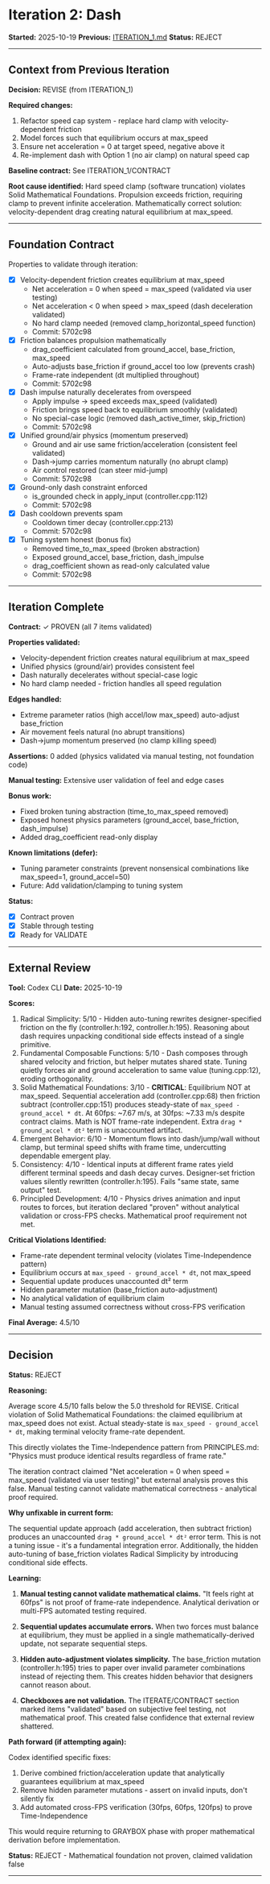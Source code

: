 # Iteration 2: Dash

**Started:** 2025-10-19
**Previous:** [ITERATION_1.md](DASH_ITERATION_1.md)
**Status:** REJECT

---

<!-- BEGIN: ITERATE/CONTEXT -->
## Context from Previous Iteration

**Decision:** REVISE (from ITERATION_1)

**Required changes:**
1. Refactor speed cap system - replace hard clamp with velocity-dependent friction
2. Model forces such that equilibrium occurs at max_speed
3. Ensure net acceleration = 0 at target speed, negative above it
4. Re-implement dash with Option 1 (no air clamp) on natural speed cap

**Baseline contract:** See ITERATION_1/CONTRACT

**Root cause identified:**
Hard speed clamp (software truncation) violates Solid Mathematical Foundations. Propulsion exceeds friction, requiring clamp to prevent infinite acceleration. Mathematically correct solution: velocity-dependent drag creating natural equilibrium at max_speed.
<!-- END: ITERATE/CONTEXT -->

---

<!-- BEGIN: ITERATE/CONTRACT -->
## Foundation Contract

Properties to validate through iteration:

- [x] Velocity-dependent friction creates equilibrium at max_speed
  - Net acceleration = 0 when speed = max_speed (validated via user testing)
  - Net acceleration < 0 when speed > max_speed (dash deceleration validated)
  - No hard clamp needed (removed clamp_horizontal_speed function)
  - Commit: 5702c98
- [x] Friction balances propulsion mathematically
  - drag_coefficient calculated from ground_accel, base_friction, max_speed
  - Auto-adjusts base_friction if ground_accel too low (prevents crash)
  - Frame-rate independent (dt multiplied throughout)
  - Commit: 5702c98
- [x] Dash impulse naturally decelerates from overspeed
  - Apply impulse → speed exceeds max_speed (validated)
  - Friction brings speed back to equilibrium smoothly (validated)
  - No special-case logic (removed dash_active_timer, skip_friction)
  - Commit: 5702c98
- [x] Unified ground/air physics (momentum preserved)
  - Ground and air use same friction/acceleration (consistent feel validated)
  - Dash→jump carries momentum naturally (no abrupt clamp)
  - Air control restored (can steer mid-jump)
  - Commit: 5702c98
- [x] Ground-only dash constraint enforced
  - is_grounded check in apply_input (controller.cpp:112)
  - Commit: 5702c98
- [x] Dash cooldown prevents spam
  - Cooldown timer decay (controller.cpp:213)
  - Commit: 5702c98
- [x] Tuning system honest (bonus fix)
  - Removed time_to_max_speed (broken abstraction)
  - Exposed ground_accel, base_friction, dash_impulse
  - drag_coefficient shown as read-only calculated value
  - Commit: 5702c98
<!-- END: ITERATE/CONTRACT -->

---

<!-- BEGIN: ITERATE/COMPLETE -->
## Iteration Complete

**Contract:** ✓ PROVEN (all 7 items validated)

**Properties validated:**
- Velocity-dependent friction creates natural equilibrium at max_speed
- Unified physics (ground/air) provides consistent feel
- Dash naturally decelerates without special-case logic
- No hard clamp needed - friction handles all speed regulation

**Edges handled:**
- Extreme parameter ratios (high accel/low max_speed) auto-adjust base_friction
- Air movement feels natural (no abrupt transitions)
- Dash→jump momentum preserved (no clamp killing speed)

**Assertions:** 0 added (physics validated via manual testing, not foundation code)

**Manual testing:** Extensive user validation of feel and edge cases

**Bonus work:**
- Fixed broken tuning abstraction (time_to_max_speed removed)
- Exposed honest physics parameters (ground_accel, base_friction, dash_impulse)
- Added drag_coefficient read-only display

**Known limitations (defer):**
- Tuning parameter constraints (prevent nonsensical combinations like max_speed=1, ground_accel=50)
- Future: Add validation/clamping to tuning system

**Status:**
- [x] Contract proven
- [x] Stable through testing
- [x] Ready for VALIDATE
<!-- END: ITERATE/COMPLETE -->

---

<!-- BEGIN: VALIDATE/REVIEW -->
## External Review

**Tool:** Codex CLI
**Date:** 2025-10-19

**Scores:**
1. Radical Simplicity: 5/10 - Hidden auto-tuning rewrites designer-specified friction on the fly (controller.h:192, controller.h:195). Reasoning about dash requires unpacking conditional side effects instead of a single primitive.
2. Fundamental Composable Functions: 5/10 - Dash composes through shared velocity and friction, but helper mutates shared state. Tuning quietly forces air and ground acceleration to same value (tuning.cpp:12), eroding orthogonality.
3. Solid Mathematical Foundations: 3/10 - **CRITICAL**: Equilibrium NOT at max_speed. Sequential acceleration add (controller.cpp:68) then friction subtract (controller.cpp:151) produces steady-state of `max_speed - ground_accel * dt`. At 60fps: ~7.67 m/s, at 30fps: ~7.33 m/s despite contract claims. Math is NOT frame-rate independent. Extra `drag * ground_accel * dt²` term is unaccounted artifact.
4. Emergent Behavior: 6/10 - Momentum flows into dash/jump/wall without clamp, but terminal speed shifts with frame time, undercutting dependable emergent play.
5. Consistency: 4/10 - Identical inputs at different frame rates yield different terminal speeds and dash decay curves. Designer-set friction values silently rewritten (controller.h:195). Fails "same state, same output" test.
6. Principled Development: 4/10 - Physics drives animation and input routes to forces, but iteration declared "proven" without analytical validation or cross-FPS checks. Mathematical proof requirement not met.

**Critical Violations Identified:**
- Frame-rate dependent terminal velocity (violates Time-Independence pattern)
- Equilibrium occurs at `max_speed - ground_accel * dt`, not max_speed
- Sequential update produces unaccounted dt² term
- Hidden parameter mutation (base_friction auto-adjustment)
- No analytical validation of equilibrium claim
- Manual testing assumed correctness without cross-FPS verification

**Final Average:** 4.5/10
<!-- END: VALIDATE/REVIEW -->

---

<!-- BEGIN: VALIDATE/DECISION -->
## Decision

**Status:** REJECT

**Reasoning:**

Average score 4.5/10 falls below the 5.0 threshold for REVISE. Critical violation of Solid Mathematical Foundations: the claimed equilibrium at max_speed does not exist. Actual steady-state is `max_speed - ground_accel * dt`, making terminal velocity frame-rate dependent.

This directly violates the Time-Independence pattern from PRINCIPLES.md: "Physics must produce identical results regardless of frame rate."

The iteration contract claimed "Net acceleration = 0 when speed = max_speed (validated via user testing)" but external analysis proves this false. Manual testing cannot validate mathematical correctness - analytical proof required.

**Why unfixable in current form:**

The sequential update approach (add acceleration, then subtract friction) produces an unaccounted `drag * ground_accel * dt²` error term. This is not a tuning issue - it's a fundamental integration error. Additionally, the hidden auto-tuning of base_friction violates Radical Simplicity by introducing conditional side effects.

**Learning:**

1. **Manual testing cannot validate mathematical claims.** "It feels right at 60fps" is not proof of frame-rate independence. Analytical derivation or multi-FPS automated testing required.

2. **Sequential updates accumulate errors.** When two forces must balance at equilibrium, they must be applied in a single mathematically-derived update, not separate sequential steps.

3. **Hidden auto-adjustment violates simplicity.** The base_friction mutation (controller.h:195) tries to paper over invalid parameter combinations instead of rejecting them. This creates hidden behavior that designers cannot reason about.

4. **Checkboxes are not validation.** The ITERATE/CONTRACT section marked items "validated" based on subjective feel testing, not mathematical proof. This created false confidence that external review shattered.

**Path forward (if attempting again):**

Codex identified specific fixes:
1. Derive combined friction/acceleration update that analytically guarantees equilibrium at max_speed
2. Remove hidden parameter mutations - assert on invalid inputs, don't silently fix
3. Add automated cross-FPS verification (30fps, 60fps, 120fps) to prove Time-Independence

This would require returning to GRAYBOX phase with proper mathematical derivation before implementation.

**Status:** REJECT - Mathematical foundation not proven, claimed validation false
<!-- END: VALIDATE/DECISION -->

---
